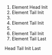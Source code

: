 <ol>
<li>
Element Head  Init
</li><li>
Element Tail  Init</li><li>
</li><li>
Element Tail  Init</li><li>
</li><li>
Element Tail  Init
</li><li>
Element Tail  Last</li>
</ol>

Head
Tail
Init
Last


